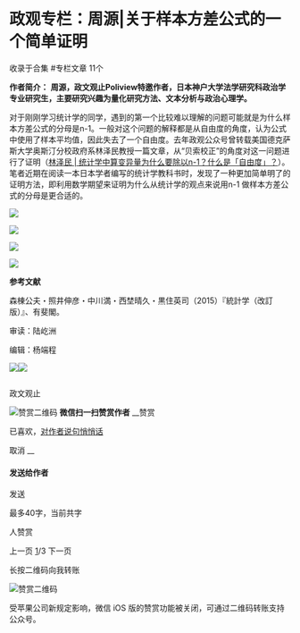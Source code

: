 # 政观专栏：周源|关于样本方差公式的一个简单证明


收录于合集 #专栏文章 11个

**作者简介：**
**周源，政文观止Poliview特邀作者，日本神户大学法学研究科政治学专业研究生，主要研究兴趣为量化研究方法、文本分析与政治心理学。**

  

  

对于刚刚学习统计学的同学，遇到的第一个比较难以理解的问题可能就是为什么样本方差公式的分母是n-1。一般对这个问题的解释都是从自由度的角度，认为公式中使用了样本平均值，因此失去了一个自由度。去年政观公众号曾转载美国德克萨斯大学奥斯汀分校政府系林泽民教授一篇文章，从“贝索校正”的角度对这一问题进行了证明（[林泽民
|
统计学中算变异量为什么要除以n-1？什么是「自由度」？](http://mp.weixin.qq.com/s?__biz=MzI5ODY0MTQ1OA==&mid=2247484959&idx=1&sn=84dede8e2f8e7d7f6408d494f6da669a&chksm=eca3f742dbd47e541461a779913c77ad2a5b95e98ac4c5943682f0e8bba65a6ad10a98ffdbee&scene=21#wechat_redirect)）。笔者近期在阅读一本日本学者编写的统计学教科书时，发现了一种更加简单明了的证明方法，即利用数学期望来证明为什么从统计学的观点来说用n-1
做样本方差公式的分母是更合适的。

![](/images/441/2.png)

![](/images/441/3.png)

![](/images/441/4.png)

![](/images/441/5.png)

  

  

 **参考文献**

森棟公夫・照井伸彦・中川満・西埜晴久・黒住英司（2015）『統計学（改訂版）』、有斐閣。

  

  

审读：陆屹洲

编辑：杨端程

  

![](/images/441/6.jpeg)![](/images/441/7.jpeg)

![]()

政文观止

![赞赏二维码]() **微信扫一扫赞赏作者** __赞赏

已喜欢，[对作者说句悄悄话](javascript:;)

取消 __

#### 发送给作者

发送

最多40字，当前共字

[](javascript:;) 人赞赏

上一页 [1](javascript:;)/3 下一页

长按二维码向我转账

![赞赏二维码]()

受苹果公司新规定影响，微信 iOS 版的赞赏功能被关闭，可通过二维码转账支持公众号。

